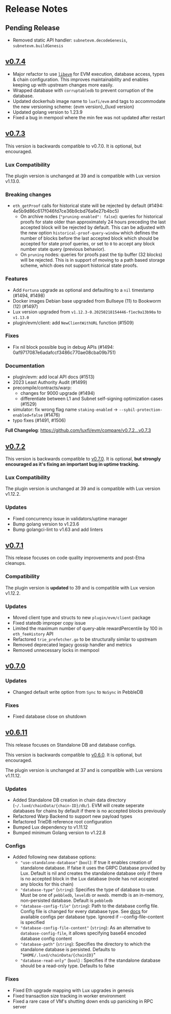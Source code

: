 # Release Notes

## Pending Release

- Removed static API handler: `subnetevm.decodeGenesis`, `subnetevm.buildGenesis`

## [v0.7.4](https://github.com/luxfi/evm/releases/tag/v0.7.4)

- Major refactor to use [`libevm`](https://github.com/luxfi/libevm) for EVM execution, database access, types & chain configuration. This improves maintainability and enables keeping up with upstream changes more easily.
- Wrapped database with `corruptabledb` to prevent corruption of the database.
- Updated dockerhub image name to `luxfi/evm` and tags to accommodate the new versioning scheme: {evm version}_{luxd version}
- Updated golang version to 1.23.9
- Fixed a bug in mempool where the min fee was not updated after restart

## [v0.7.3](https://github.com/luxfi/evm/releases/tag/v0.7.3)

This version is backwards compatible to v0.7.0. It is optional, but encouraged.

### Lux Compatibility

The plugin version is unchanged at 39 and is compatible with Lux version v1.13.0.

### Breaking changes

- `eth_getProof` calls for historical state will be rejected by default (#1494: 4e5b9d86c617f046fd7ce36b9cbd76a6e27b4bc5)
  - On archive nodes (`"pruning-enabled": false`): queries for historical proofs for state older than approximately 24 hours preceding the last accepted block will be rejected by default. This can be adjusted with the new option `historical-proof-query-window` which defines the number of blocks before the last accepted block which should be accepted for state proof queries, or set to `0` to accept any block number state query (previous behavior).
  - On `pruning` nodes: queries for proofs past the tip buffer (32 blocks) will be rejected. This is in support of moving to a path based storage scheme, which does not support historical state proofs.

### Features

- Add `Fortuna` upgrade as optional and defaulting to a `nil` timestamp  (#1494, #1498)
- Docker images Debian base upgraded from Bullseye (11) to Bookworm (12) (#1497)
- Lux version upgraded from `v1.12.3-0.20250218154446-f1ec9a13b90a` to `v1.13.0`
- plugin/evm/client: add `NewClientWithURL` function (#1509)

### Fixes

- Fix nil block possible bug in debug APIs (#1494: 0af9717087e6adafccf3486c770ae08cba09b751)

### Documentation

- plugin/evm: add local API docs (#1513)
- 2023 Least Authority Audit (#1499)
- precompile/contracts/warp:
  - changes for 9000 upgrade (#1494)
  - differentiate between L1 and Subnet self-signing optimization cases (#1529)
- simulator: fix wrong flag name `staking-enabled` -> `--sybil-protection-enabled=false` (#1476)
- typo fixes (#1491, #1506)

**Full Changelog**: <https://github.com/luxfi/evm/compare/v0.7.2...v0.7.3>

## [v0.7.2](https://github.com/luxfi/evm/releases/tag/v0.7.2)

This version is backwards compatible to [v0.7.0](https://github.com/luxfi/evm/releases/tag/v0.7.0). It is optional, **but strongly encouraged as it's fixing an important bug in uptime tracking.**

### Lux Compatibility

The plugin version is unchanged at 39 and is compatible with Lux version v1.12.2.

### Updates

* Fixed concurrency issue in validators/uptime manager
* Bump golang version to v1.23.6
* Bump golangci-lint to v1.63 and add linters

## [v0.7.1](https://github.com/luxfi/evm/releases/tag/v0.7.1)

This release focuses on code quality improvements and post-Etna cleanups.

### Compatibility

The plugin version is **updated** to 39 and is compatible with Lux version v1.12.2.

### Updates

* Moved client type and structs to new `plugin/evm/client` package
* Fixed statedb improper copy issue
* Limited the maximum number of query-able rewardPercentile by 100 in `eth_feeHistory` API
* Refactored `trie_prefetcher.go` to be structurally similar to upstream
* Removed deprecated legacy gossip handler and metrics
* Removed unnecessary locks in mempool

## [v0.7.0](https://github.com/luxfi/evm/releases/tag/v0.7.0)

### Updates

* Changed default write option from `Sync` to `NoSync` in PebbleDB

### Fixes

* Fixed database close on shutdown

## [v0.6.11](https://github.com/luxfi/evm/releases/tag/v0.6.11)

This release focuses on Standalone DB and database configs.

This version is backwards compatible to [v0.6.0](https://github.com/luxfi/evm/releases/tag/v0.6.0). It is optional, but encouraged.

The plugin version is unchanged at 37 and is compatible with Lux versions v1.11.12.

### Updates

* Added Standalone DB creation in chain data directory (`~/.luxd/chainData/{chain-ID}/db/`). EVM will create seperate databases for chains by default if there is no accepted blocks previously
* Refactored Warp Backend to support new payload types
* Refactored TrieDB reference root configuration
* Bumped Lux dependency to v1.11.12
* Bumped minimum Golang version to v1.22.8

### Configs

* Added following new database options:
  * `"use-standalone-database"` (`bool`): If true it enables creation of standalone database. If false it uses the GRPC Database provided by Lux. Default is nil and creates the standalone database only if there is no accepted block in the Lux database (node has not accepted any blocks for this chain)
  * `"database-type"` (`string`): Specifies the type of database to use. Must be one of `pebbledb`, `leveldb` or `memdb`. memdb is an in-memory, non-persisted database. Default is `pebbledb`
  * `"database-config-file"` (`string`): Path to the database config file. Config file is changed for every database type. See [docs](https://docs.lux.network/api-reference/lux-go-configs-flags#database-config) for available configs per database type. Ignored if --config-file-content is specified
  * `"database-config-file-content"` (`string`): As an alternative to `database-config-file`, it allows specifying base64 encoded database config content
  * `"database-path"` (`string`): Specifies the directory to which the standalone database is persisted. Defaults to "`$HOME/.luxd/chainData/{chainID}`"
  * `"database-read-only"` (`bool`) : Specifies if the standalone database should be a read-only type. Defaults to false

### Fixes

* Fixed Eth upgrade mapping with Lux upgrades in genesis
* Fixed transaction size tracking in worker environment
* Fixed a rare case of VM's shutting down ends up panicking in RPC server
